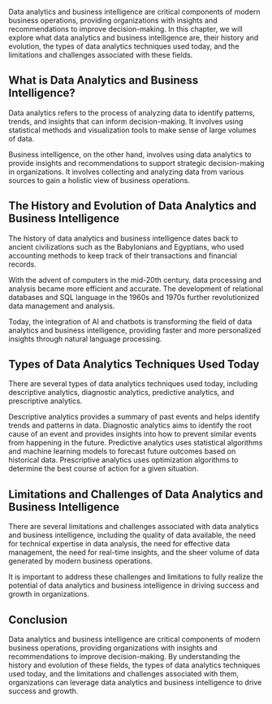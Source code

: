 

Data analytics and business intelligence are critical components of modern business operations, providing organizations with insights and recommendations to improve decision-making. In this chapter, we will explore what data analytics and business intelligence are, their history and evolution, the types of data analytics techniques used today, and the limitations and challenges associated with these fields.

What is Data Analytics and Business Intelligence?
-------------------------------------------------

Data analytics refers to the process of analyzing data to identify patterns, trends, and insights that can inform decision-making. It involves using statistical methods and visualization tools to make sense of large volumes of data.

Business intelligence, on the other hand, involves using data analytics to provide insights and recommendations to support strategic decision-making in organizations. It involves collecting and analyzing data from various sources to gain a holistic view of business operations.

The History and Evolution of Data Analytics and Business Intelligence
---------------------------------------------------------------------

The history of data analytics and business intelligence dates back to ancient civilizations such as the Babylonians and Egyptians, who used accounting methods to keep track of their transactions and financial records.

With the advent of computers in the mid-20th century, data processing and analysis became more efficient and accurate. The development of relational databases and SQL language in the 1960s and 1970s further revolutionized data management and analysis.

Today, the integration of AI and chatbots is transforming the field of data analytics and business intelligence, providing faster and more personalized insights through natural language processing.

Types of Data Analytics Techniques Used Today
---------------------------------------------

There are several types of data analytics techniques used today, including descriptive analytics, diagnostic analytics, predictive analytics, and prescriptive analytics.

Descriptive analytics provides a summary of past events and helps identify trends and patterns in data. Diagnostic analytics aims to identify the root cause of an event and provides insights into how to prevent similar events from happening in the future. Predictive analytics uses statistical algorithms and machine learning models to forecast future outcomes based on historical data. Prescriptive analytics uses optimization algorithms to determine the best course of action for a given situation.

Limitations and Challenges of Data Analytics and Business Intelligence
----------------------------------------------------------------------

There are several limitations and challenges associated with data analytics and business intelligence, including the quality of data available, the need for technical expertise in data analysis, the need for effective data management, the need for real-time insights, and the sheer volume of data generated by modern business operations.

It is important to address these challenges and limitations to fully realize the potential of data analytics and business intelligence in driving success and growth in organizations.

Conclusion
----------

Data analytics and business intelligence are critical components of modern business operations, providing organizations with insights and recommendations to improve decision-making. By understanding the history and evolution of these fields, the types of data analytics techniques used today, and the limitations and challenges associated with them, organizations can leverage data analytics and business intelligence to drive success and growth.
